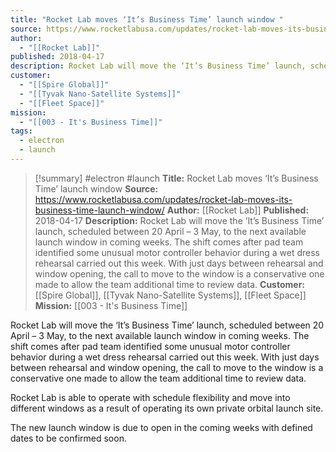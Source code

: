 ```yaml
---
title: "Rocket Lab moves ‘It’s Business Time’ launch window "
source: https://www.rocketlabusa.com/updates/rocket-lab-moves-its-business-time-launch-window/
author:
  - "[[Rocket Lab]]"
published: 2018-04-17
description: Rocket Lab will move the ‘It’s Business Time’ launch, scheduled between 20 April – 3 May, to the next available launch window in coming weeks. The shift comes after pad team identified some unusual motor controller behavior during a wet dress rehearsal carried out this week. With just days between rehearsal and window opening, the call to move to the window is a conservative one made to allow the team additional time to review data.
customer:
  - "[[Spire Global]]"
  - "[[Tyvak Nano-Satellite Systems]]"
  - "[[Fleet Space]]"
mission:
  - "[[003 - It's Business Time]]"
tags:
  - electron
  - launch
---
```

>[!summary]
#electron #launch
**Title:** Rocket Lab moves ‘It’s Business Time’ launch window 
**Source:** https://www.rocketlabusa.com/updates/rocket-lab-moves-its-business-time-launch-window/
**Author:** [[Rocket Lab]]
**Published:** 2018-04-17
**Description:** Rocket Lab will move the ‘It’s Business Time’ launch, scheduled between 20 April – 3 May, to the next available launch window in coming weeks. The shift comes after pad team identified some unusual motor controller behavior during a wet dress rehearsal carried out this week. With just days between rehearsal and window opening, the call to move to the window is a conservative one made to allow the team additional time to review data.
**Customer:** [[Spire Global]], [[Tyvak Nano-Satellite Systems]], [[Fleet Space]]
**Mission:** [[003 - It's Business Time]]

Rocket Lab will move the ‘It’s Business Time’ launch, scheduled between 20 April – 3 May, to the next available launch window in coming weeks. The shift comes after pad team identified some unusual motor controller behavior during a wet dress rehearsal carried out this week. With just days between rehearsal and window opening, the call to move to the window is a conservative one made to allow the team additional time to review data.

Rocket Lab is able to operate with schedule flexibility and move into different windows as a result of operating its own private orbital launch site.

The new launch window is due to open in the coming weeks with defined dates to be confirmed soon.